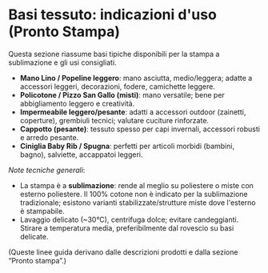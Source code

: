 # Basi tessuto: indicazioni d'uso (Pronto Stampa)
Questa sezione riassume basi tipiche disponibili per la stampa a sublimazione e gli usi consigliati.

- **Mano Lino / Popeline leggero**: mano asciutta, medio/leggera; adatte a accessori leggeri, decorazioni, fodere, camichette leggere. 
- **Policotone / Pizzo San Gallo (misti)**: mano versatile; bene per abbigliamento leggero e creatività. 
- **Impermeabile leggero/pesante**: adatti a accessori outdoor (zainetti, coperture), grembiuli tecnici; valutare cuciture rinforzate.
- **Cappotto (pesante)**: tessuto spesso per capi invernali, accessori robusti e arredo pesante.
- **Ciniglia Baby Rib / Spugna**: perfetti per articoli morbidi (bambini, bagno), salviette, accappatoi leggeri.

*Note tecniche generali*:
- La stampa è a **sublimazione**: rende al meglio su poliestere o miste con esterno poliestere. Il 100% cotone non è indicato per la sublimazione tradizionale; esistono varianti stabilizzate/strutture miste dove l'esterno è stampabile. 
- Lavaggio delicato (~30°C), centrifuga dolce; evitare candeggianti. Stirare a temperatura media, preferibilmente dal rovescio su basi delicate.

(Queste linee guida derivano dalle descrizioni prodotti e dalla sezione “Pronto stampa”.)
